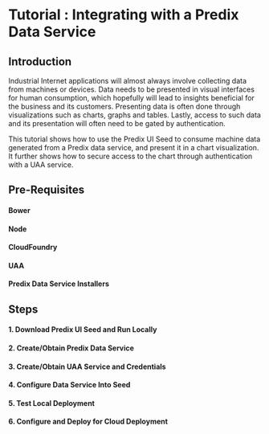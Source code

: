 # Tutorial : Integrating with a Predix Data Service

## Introduction
Industrial Internet applications will almost always involve collecting data from machines or devices.  Data needs to be presented in visual interfaces for human consumption, which hopefully will lead to insights beneficial for the business and its customers.  Presenting data is often done through visualizations such as charts, graphs and tables.  Lastly, access to such data and its presentation will often need to be gated by authentication.

This tutorial shows how to use the Predix UI Seed to consume machine data generated from a Predix data service, and present it in a chart visualization.  It further shows how to secure access to the chart through authentication with a UAA service.

## Pre-Requisites

#### Bower
#### Node
#### CloudFoundry
#### UAA
#### Predix Data Service Installers

## Steps

#### 1. Download Predix UI Seed and Run Locally
#### 2. Create/Obtain Predix Data Service
#### 3. Create/Obtain UAA Service and Credentials
#### 4. Configure Data Service Into Seed
#### 5. Test Local Deployment
#### 6. Configure and Deploy for Cloud Deployment


